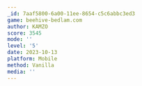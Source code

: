 ```yaml
---
_id: 7aaf5800-6a00-11ee-8654-c5c6abbc3ed3
game: beehive-bedlam.com
author: KAMZO
score: 3545
mode: ''
level: '5'
date: 2023-10-13
platform: Mobile
method: Vanilla
media: ''
---
```


